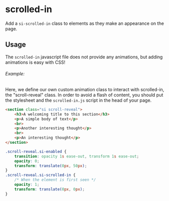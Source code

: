# scrolled-in

Add a `si-scrolled-in` class to elements as they make an appearance on the page.

## Usage

The `scrolled-in` javascript file does not provide any animations, but adding animations is easy with CSS!

###### Example:

Here, we define our own custom animation class to interact with scrolled-in, the "scroll-reveal" class.
In order to avoid a flash of content, you should put the stylesheet and the `scrolled-in.js` script in the head of your page.

```html
<section class="si scroll-reveal">
    <h3>A welcoming title to this section</h3>
    <p>A simple body of text</p>
    <br>
    <p>Another interesting thought</p>
    <br>
    <p>An interesting thought</p>
</section>
```

```css
.scroll-reveal.si-enabled {
    transition: opacity 1s ease-out, transform 1s ease-out;
    opacity: 0;
    transform: translate(0px, 50px);
}
.scroll-reveal.si-scrolled-in {
    /* When the element is first seen */
    opacity: 1;
    transform: translate(0px, 0px);
}
```
